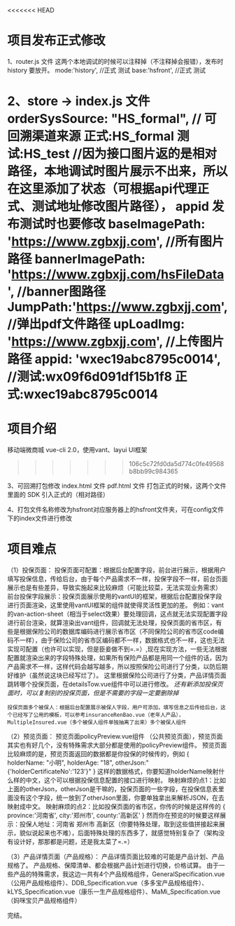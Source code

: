 <<<<<<< HEAD
# 项目发布正式修改
1、router.js 文件
这两个本地调试的时候可以注释掉（不注释掉会报错），发布时 history 要放开。
mode:'history', //正式 测试
base:'hsfront',  //正式 测试

2、store -> index.js 文件
orderSysSource: "HS_formal", // 可回溯渠道来源 正式:HS_formal 测试:HS_test
//因为接口图片返的是相对路径，本地调试时图片展示不出来，所以在这里添加了状态（可根据api代理正式、测试地址修改图片路径）， appid 发布测试时也要修改
baseImagePath: 'https://www.zgbxjj.com',  //所有图片路径
bannerImagePath: 'https://www.zgbxjj.com/hsFileData',  //banner图路径
JumpPath:'https://www.zgbxjj.com',  //弹出pdf文件路径
upLoadImg: 'https://www.zgbxjj.com',  //上传图片路径
appid: 'wxec19abc8795c0014', //测试:wx09f6d091df15b1f8    正式:wxec19abc8795c0014  
=======
# 项目介绍
移动端微商城
vue-cli 2.0，使用vant、layui UI框架
>>>>>>> 106c5c72fd0da5d774c0fe49568b8bb99c984365

3、可回溯打包修改
index.html 文件
pdf.html 文件
打包正式的时候，这两个文件里面的 SDK 引入正式的（相对路径）

4、打包文件名称修改为hsfront对应服务器上的hsfront文件夹，可在config文件下的index文件进行修改



# 项目难点
（1）投保页面：
    投保页面可配置：根据后台配置字段，前台进行展示，根据用户填写投保信息，传给后台，由于每个产品需求不一样，投保字段不一样，前台页面展示也是有些差异，导致实施起来比较麻烦（可能比较菜，无法实现业务需求）
    前台投保字段展示：投保页面展示使用的vantUI的框架，根据后台配置投保字段进行页面渲染，这里使用vantUI框架的组件就使得灵活性更加的差。
        例如：vant的van-action-sheet（相当于select效果）要处理回调，这点就无法实现配置字段进行前台渲染，就算渲染出vant组件，回调就无法处理，投保页面的省市区，有些是根据保险公司的数据库编码进行展示省市区（不同保险公司的省市区code编码不一样），由于保险公司的省市区编码都不一样，数据格式也不一样，这也无法实现可配置（也许可以实现，但是臣妾做不到=.=）,现在实现方法，一些无法根据配置就渲染出来的字段特殊处理，如果所有保险产品都是用同一个组件的话，因为产品需求不一样，这样代码会越写越多，所以按照保险公司进行了分类，以防后期好维护（虽然说这块已经写烂了）。
        这里根据保险公司进行了分类，产品详情页面跳转哪个投保页面，在detailsTow.vue组件中可以进行修改。
    *还有新添加投保页面时，可以复制别的投保页面，但是不需要的字段一定要删除掉*

    投保页面多个被保人：根据后台配置展示被保人字段，用户可添加，填写信息之后传给后台，这个已经写了公用的模板，可以参考insuranceRenBao.vue（老年人产品），MultipleInsured.vue（多个被保人组件单独抽离了出来）多个被保人组件

（2）预览页面：
    预览页面policyPreview.vue组件 （公共预览页面），预览页面其实也有好几个，没有特殊需求大部分都是使用的policyPreview组件。
    预览页面比较麻烦的是，预览页面返回的数据都是你投保的时候传的，例如
    {
        holderName: "小明",
        holderAge: "18",
        otherJson:"{'holderCertificateNo':'123'}"
    }
    这样的数据格式，你要知道holderName映射什么样的中文，这个可以根据投保信息配置的接口进行映射。
    映射麻烦的点1：比如上面的otherJson，otherJson是干嘛的，投保页面的一些字段，在投保信息表里面没有这个字段，统一放到了otherJson里面，你要单独拿出来解析JSON，在去映射成中文。
    映射麻烦的点2：比如投保页面的省市区，你传的时候是这样传的
    {
        province:'河南省',
        city:'郑州市',
        county:'高新区'
    }
    然而你在预览的时候要这样展示：投保人地址：河南省 郑州市 高新区（你要特殊处理，取到这些值拼接起来展示，貌似说起来也不难），后面特殊处理的东西多了，就感觉特别复杂了（架构没有设计好，那那都是问题，还是我太菜了=.=）

（3）产品详情页面（产品规格）：
    产品详情页面比较难的可能是产品计划、产品规格了。
    产品规格、保障清单、都会根据产品计划进行切换，价格试算。
    由于一些产品的特殊需求，我这边一共有4个产品规格组件，GeneralSpecification.vue（公用产品规格组件）、DDB_Specification.vue（多多宝产品规格组件）、kLYS_Specification.vue（康乐一生产品规格组件）、MaMi_Specification.vue（妈咪宝贝产品规格组件）

完结。

    
    

    



